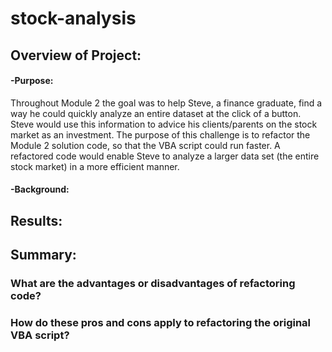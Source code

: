 # stock-analysis

## Overview of Project:

#### -Purpose:

Throughout Module 2 the goal was to help Steve, a finance graduate, find a way he could quickly analyze an entire dataset at the click of a button. Steve would use this information to advice his clients/parents on the stock market as an investment. The purpose of this challenge is to refactor the Module 2 solution code, so that the VBA script could run faster. A refactored code would enable Steve to analyze a larger data set (the entire stock market) in a more efficient manner.

#### -Background:

## Results:


  

## Summary:

  ### What are the advantages or disadvantages of refactoring code?
  ### How do these pros and cons apply to refactoring the original VBA script?
